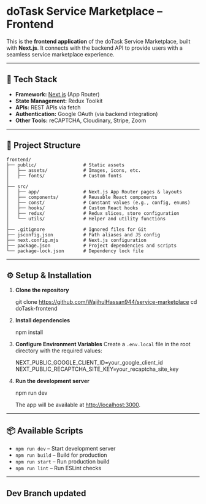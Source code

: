 # doTask Service Marketplace – Frontend

This is the **frontend application** of the doTask Service Marketplace, built with **Next.js**. It connects with the backend API to provide users with a seamless service marketplace experience.

---

## 🚀 Tech Stack

* **Framework:** [Next.js](https://nextjs.org/) (App Router)
* **State Management:** Redux Toolkit
* **APIs:** REST APIs via fetch
* **Authentication:** Google OAuth (via backend integration)
* **Other Tools:** reCAPTCHA, Cloudinary, Stripe, Zoom

---

## 📂 Project Structure

```
frontend/
├── public/                 # Static assets
│   ├── assets/             # Images, icons, etc.
│   ├── fonts/              # Custom fonts
│
├── src/
│   ├── app/                # Next.js App Router pages & layouts
│   ├── components/         # Reusable React components
│   ├── const/              # Constant values (e.g., config, enums)
│   ├── hooks/              # Custom React hooks
│   ├── redux/              # Redux slices, store configuration
│   └── utils/              # Helper and utility functions
│
├── .gitignore              # Ignored files for Git
├── jsconfig.json           # Path aliases and JS config
├── next.config.mjs         # Next.js configuration
├── package.json            # Project dependencies and scripts
└── package-lock.json       # Dependency lock file
```

---

## ⚙️ Setup & Installation

1. **Clone the repository**

   git clone https://github.com/WajihulHassan944/service-marketplace
   cd doTask-frontend

2. **Install dependencies**

   npm install

3. **Configure Environment Variables**
   Create a `.env.local` file in the root directory with the required values:

   NEXT_PUBLIC_GOOGLE_CLIENT_ID=your_google_client_id
   NEXT_PUBLIC_RECAPTCHA_SITE_KEY=your_recaptcha_site_key

4. **Run the development server**

   npm run dev

   The app will be available at [http://localhost:3000](http://localhost:3000).

---

## 📦 Available Scripts

* `npm run dev` – Start development server
* `npm run build` – Build for production
* `npm run start` – Run production build
* `npm run lint` – Run ESLint checks

---



## Dev Branch updated